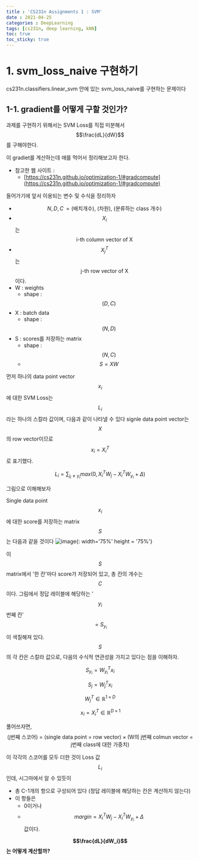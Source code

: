```yaml
---
title : 'CS231n Assignments 1 : SVM'
date : 2021-04-25
categories : DeepLearning
tags: [cs231n, deep learning, kNN]
toc: true
toc_sticky: true
---
```


# 1. svm_loss_naive 구현하기

cs231n.classifiers.linear_svm 안에 있는 svm_loss_naive를 구현하는 문제이다

## 1-1. gradient를 어떻게 구할 것인가?
과제를 구현하기 위해서는 SVM Loss를 직접 미분해서 $$\frac{dL}{dW}$$를 구해야한다.

이 gradiet를 계산하는데 애를 먹어서 정리해보고자 한다.

- 참고한 웹 사이트 :
  - [https://cs231n.github.io/optimization-1/#gradcompute](https://cs231n.github.io/optimization-1/#gradcompute)

들어가기에 앞서 이용되는 변수 및 수식을 정리하자

- $$ N,\,D,\,C\, =  \text{(배치개수), (차원), (분류하는 class 개수)}$$
- $$X_i$$는 $$\text{i-th column vector of X}$$
- $$X^T_j$$는 $$\text{j-th row vector of X}$$이다.
- W : weights
  - shape : $$ (D,C) $$
- X : batch data
  - shape : $$(N,D)$$
- S : scores를 저장하는 matrix
  - shape : $$(N,C)$$
  - $$ S = XW$$

먼저 하나의 data point vector $$x_i$$에 대한 SVM Loss는 $$L_i$$라는 하나의 스칼라 값이며, 다음과 같이 나타낼 수 있다
signle data point vector는 $$X$$의 row vector이므로 $$x_i = X^T_i$$ 로 표기했다.  

$$ L_i = \sum_{j_i \neq y_i} max (0, \, X^T_i W_j - X^T_i W_{y_i} + \Delta)$$

그림으로 이해해보자

Single data point $$x_i$$에 대한 score를 저장하는 matrix $$S$$는 다음과 같을 것이다
![image](https://user-images.githubusercontent.com/12046879/115980772-310f5f80-a5ca-11eb-94d1-8db1d3ea0891.png){: width='75%' height = '75%'}

이 $$S$$ matrix에서 '한 칸'마다 score가 저장되어 있고, 총 칸의 개수는 $$C$$이다. 그림에서 정답 레이블에 해당하는 '$$y_i$$번째 칸' $$= S_{y_i}$$ 이 색칠해져 있다. $$S$$의 각 칸은 스칼라 값으로, 다음의 수식적 연관성을 가지고 있다는 점을 이해하자. 

$$S_{y_i} = W^T_{y_i} x_i$$

$$S_j =  W^T_j x_i$$

$$ W^T_j \in \mathbb{R}^{1 \times D}$$

$$\, x_i = X^T_i \in \mathbb{R}^{D \times 1}$$

풀어쓰자면, $$\text{(j번째 스코어) = (single data point = row vector)} \times \text{(W의 j번째 colmun vector = j번째 class에 대한 가중치)}$$

이 각각의 스코어를 모두 더한 것이 Loss 값 $$L_i$$인데, 시그마에서 알 수 있듯이
- 총 C-1개의 항으로 구성되어 있다 (정답 레이블에 해당하는 칸은 계산하지 않는다)
- 이 항들은
  - 0이거나 
  - $$margin = X^T_i W_j - X^T_i W_{y_i} + \Delta$$ 값이다.


**$$\frac{dL}{dW_i}$$는 어떻게 계산할까?**






